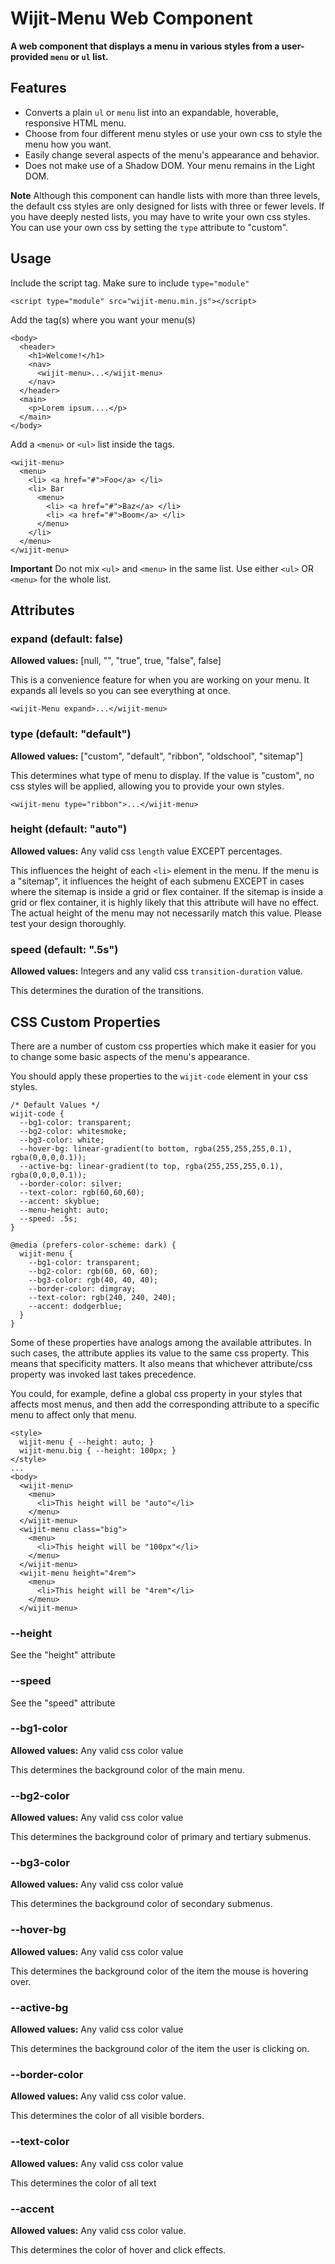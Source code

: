 # Wijit-Menu Web Component
**A web component that displays a menu in various styles from a user-provided `menu` or `ul` list.**

## Features

- Converts a plain `ul` or `menu` list into an expandable, hoverable, responsive HTML menu.
- Choose from four different menu styles or use your own css to style the menu how you want.
- Easily change several aspects of the menu's appearance and behavior.
- Does not make use of a Shadow DOM. Your menu remains in the Light DOM.

**Note** Although this component can handle lists with more than three levels, the default css styles are only designed for lists with three or fewer levels. If you have deeply nested lists, you may have to write your own css styles. You can use your own css by setting the `type` attribute to "custom".

## Usage

Include the script tag. Make sure to include `type="module"`


    <script type="module" src="wijit-menu.min.js"></script>


Add the tag(s) where you want your menu(s)

    <body>
      <header>
        <h1>Welcome!</h1>
        <nav>
          <wijit-menu>...</wijit-menu>
        </nav>
      </header>
      <main>
        <p>Lorem ipsum....</p>
      </main>
    </body>


Add a `<menu>` or `<ul>` list inside the tags.


    <wijit-menu>
      <menu>
        <li> <a href="#">Foo</a> </li>
        <li> Bar
          <menu>
            <li> <a href="#">Baz</a> </li>
            <li> <a href="#">Boom</a> </li>
          </menu>
        </li>
      </menu>
    </wijit-menu>


**Important** Do not mix `<ul>` and `<menu>` in the same list. Use either `<ul>` OR `<menu>` for the whole list.

## Attributes

### expand (default: false)

**Allowed values:** [null, "", "true", true, "false", false]

This is a convenience feature for when you are working on your menu. It expands all levels so you can see everything at once.


    <wijit-Menu expand>...</wijit-menu>


### type (default: "default")

**Allowed values:** ["custom", "default", "ribbon", "oldschool", "sitemap"]

This determines what type of menu to display. If the value is "custom", no css styles will be applied, allowing you to provide your own styles.


    <wijit-menu type="ribbon">...</wijit-menu>


### height (default: "auto")

**Allowed values:** Any valid css `length` value EXCEPT percentages.

This influences the height of each `<li>` element in the menu. If the menu is a "sitemap", it influences the height of each submenu EXCEPT in cases where the sitemap is inside a grid or flex container. If the sitemap is inside a grid or flex container, it is highly likely that this attribute will have no effect. The actual height of the menu may not necessarily match this value. Please test your design thoroughly.


### speed (default: ".5s")

**Allowed values:** Integers and any valid css `transition-duration` value.

This determines the duration of the transitions.


## CSS Custom Properties

There are a number of custom css properties which make it easier for you to change some basic aspects of the menu's appearance.

You should apply these properties to the `wijit-code` element in your css styles.


    /* Default Values */
    wijit-code {
      --bg1-color: transparent;
      --bg2-color: whitesmoke;
      --bg3-color: white;
      --hover-bg: linear-gradient(to bottom, rgba(255,255,255,0.1), rgba(0,0,0,0.1));
      --active-bg: linear-gradient(to top, rgba(255,255,255,0.1), rgba(0,0,0,0.1));
      --border-color: silver;
      --text-color: rgb(60,60,60);
      --accent: skyblue;
      --menu-height: auto;
      --speed: .5s;
    }

    @media (prefers-color-scheme: dark) {
      wijit-menu {
        --bg1-color: transparent;
        --bg2-color: rgb(60, 60, 60);
        --bg3-color: rgb(40, 40, 40);
        --border-color: dimgray;
        --text-color: rgb(240, 240, 240);
        --accent: dodgerblue;
      }
    }


Some of these properties have analogs among the available attributes. In such cases, the attribute applies its value to the same css property. This means that specificity matters. It also means that whichever attribute/css property was invoked last takes precedence.

You could, for example, define a global css property in your styles that affects most menus, and then add the corresponding attribute to a specific menu to affect only that menu.


    <style>
      wijit-menu { --height: auto; }
      wijit-menu.big { --height: 100px; }
    </style>
    ...
    <body>
      <wijit-menu>
        <menu>
          <li>This height will be "auto"</li>
        </menu>
      </wijit-menu>
      <wijit-menu class="big">
        <menu>
          <li>This height will be "100px"</li>
        </menu>
      </wijit-menu>
      <wijit-menu height="4rem">
        <menu>
          <li>This height will be "4rem"</li>
        </menu>
      </wijit-menu>


### --height

See the "height" attribute


### --speed

See the "speed" attribute


### --bg1-color

**Allowed values:** Any valid css color value

This determines the background color of the main menu.


### --bg2-color

**Allowed values:** Any valid css color value

This determines the background color of primary and tertiary submenus.


### --bg3-color

**Allowed values:** Any valid css color value

This determines the background color of secondary submenus.


### --hover-bg

**Allowed values:** Any valid css color value

This determines the background color of the item the mouse is hovering over.


### --active-bg

**Allowed values:** Any valid css color value

This determines the background color of the item the user is clicking on.


### --border-color

**Allowed values:** Any valid css color value.

This determines the color of all visible borders.


### --text-color

**Allowed values:** Any valid css color value

This determines the color of all text


### --accent

**Allowed values:** Any valid css color value.

This determines the color of hover and click effects.


